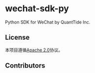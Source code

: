 # wechat-sdk-py

Python SDK for WeChat by QuantTide Inc.


## License

本项目遵循[Apache 2.0](LICENSE)协议。


## Contributors

